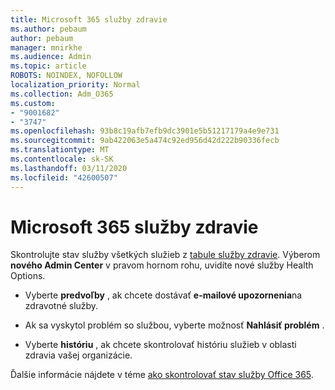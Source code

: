 ```yaml
---
title: Microsoft 365 služby zdravie
ms.author: pebaum
author: pebaum
manager: mnirkhe
ms.audience: Admin
ms.topic: article
ROBOTS: NOINDEX, NOFOLLOW
localization_priority: Normal
ms.collection: Adm_O365
ms.custom:
- "9001682"
- "3747"
ms.openlocfilehash: 93b8c19afb7efb9dc3901e5b51217179a4e9e731
ms.sourcegitcommit: 9ab422063e5a474c92ed956d42d222b90336fecb
ms.translationtype: MT
ms.contentlocale: sk-SK
ms.lasthandoff: 03/11/2020
ms.locfileid: "42600507"
---
```

# <a name="microsoft-365-service-health"></a>Microsoft 365 služby zdravie


Skontrolujte stav služby všetkých služieb z [tabule služby zdravie](https://admin.microsoft.com/Adminportal/Home?source=applauncher#/servicehealth). Výberom **nového Admin Center** v pravom hornom rohu, uvidíte nové služby Health Options.

- Vyberte **predvoľby** , ak chcete dostávať **e-mailové upozornenia**na zdravotné služby.

- Ak sa vyskytol problém so službou, vyberte možnosť **Nahlásiť problém** .

- Vyberte **históriu** , ak chcete skontrolovať históriu služieb v oblasti zdravia vašej organizácie. 

Ďalšie informácie nájdete v téme [ako skontrolovať stav služby Office 365](https://docs.microsoft.com/office365/enterprise/view-service-health). 